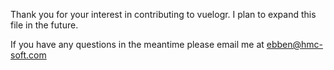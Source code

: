 Thank you for your interest in contributing to vuelogr. I plan to expand this file in the future.

If you have any questions in the meantime please email me at ebben@hmc-soft.com